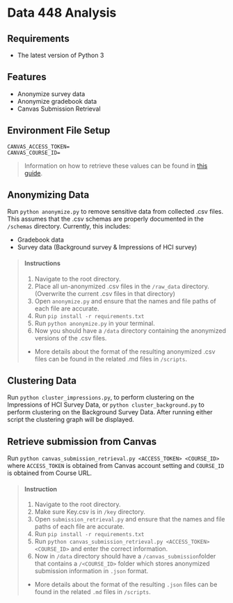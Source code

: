 # Data 448 Analysis

## Requirements

- The latest version of Python 3

## Features

 - Anonymize survey data
 - Anonymize gradebook data
 - Canvas Submission Retrieval

## Environment File Setup
```
CANVAS_ACCESS_TOKEN=
CANVAS_COURSE_ID=
```
> Information on how to retrieve these values can be found in [this guide](scripts/canvas_submission_retrieval/canvas_submission_retrieval.md).

## Anonymizing Data

Run `python anonymize.py` to remove sensitive data from collected .csv files. This assumes that the .csv schemas are
properly documented in the `/schemas` directory. Currently, this includes:

- Gradebook data
- Survey data (Background survey & Impressions of HCI survey)

> #### Instructions
> 1. Navigate to the root directory.
> 1. Place all un-anonymized .csv files in the `/raw_data` directory. (Overwrite the current .csv files in that directory)
> 2. Open `anonymize.py` and ensure that the names and file paths of each file are accurate.
> 2. Run `pip install -r requirements.txt`
> 3. Run `python anonymize.py` in your terminal.
> 4. Now you should have a `/data` directory containing the anonymized versions of the .csv files.
> - More details about the format of the resulting anonymized .csv files can be found in the related .md files in `/scripts`.

## Clustering Data

Run `python cluster_impressions.py`, to perform clustering on the Impressions of HCI Survey Data,
or `python cluster_background.py` to perform clustering on the Background Survey Data. After running either script the clustering graph will be displayed.

## Retrieve submission from Canvas

Run `python canvas_submission_retrieval.py <ACCESS_TOKEN> <COURSE_ID>` where `ACCESS_TOKEN` is obtained from Canvas account setting and `COURSE_ID` is obtained from Course URL. 

> #### Instruction
> 1. Navigate to the root directory.
> 2. Make sure Key.csv is in `/key` directory.
> 3. Open `submission_retrieval.py` and ensure that the names and file paths of each file are accurate.
> 4. Run `pip install -r requirements.txt`
> 5. Run `python canvas_submission_retrieval.py <ACCESS_TOKEN> <COURSE_ID>` and enter the correct information. 
> 6. Now in `/data` directory should have a `/canvas_submission`folder that contains a `/<COURSE_ID>` folder which stores anonymized submission information in `.json` format.
> - More details about the format of the resulting `.json` files can be found in the related `.md` files in `/scripts`.